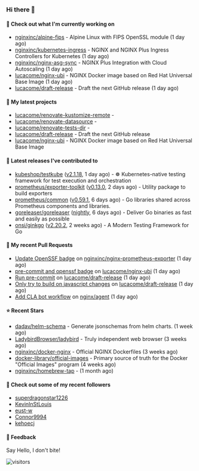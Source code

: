 ### Hi there 👋

#### 👷 Check out what I'm currently working on

- [nginxinc/alpine-fips](https://github.com/nginxinc/alpine-fips) - Alpine Linux with FIPS OpenSSL module (1 day ago)
- [nginxinc/kubernetes-ingress](https://github.com/nginxinc/kubernetes-ingress) - NGINX and  NGINX Plus Ingress Controllers for Kubernetes (1 day ago)
- [nginxinc/nginx-asg-sync](https://github.com/nginxinc/nginx-asg-sync) - NGINX Plus Integration with Cloud Autoscaling  (1 day ago)
- [lucacome/nginx-ubi](https://github.com/lucacome/nginx-ubi) - NGINX Docker image based on Red Hat Universal Base Image (1 day ago)
- [lucacome/draft-release](https://github.com/lucacome/draft-release) - Draft the next GitHub release (1 day ago)

#### 🌱 My latest projects

- [lucacome/renovate-kustomize-remote](https://github.com/lucacome/renovate-kustomize-remote) - 
- [lucacome/renovate-datasource](https://github.com/lucacome/renovate-datasource) - 
- [lucacome/renovate-tests-dir](https://github.com/lucacome/renovate-tests-dir) - 
- [lucacome/draft-release](https://github.com/lucacome/draft-release) - Draft the next GitHub release
- [lucacome/nginx-ubi](https://github.com/lucacome/nginx-ubi) - NGINX Docker image based on Red Hat Universal Base Image

#### 🔭 Latest releases I've contributed to

- [kubeshop/testkube](https://github.com/kubeshop/testkube) ([v2.1.18](https://github.com/kubeshop/testkube/releases/tag/v2.1.18), 1 day ago) - ☸️ Kubernetes-native testing framework for test execution and orchestration
- [prometheus/exporter-toolkit](https://github.com/prometheus/exporter-toolkit) ([v0.13.0](https://github.com/prometheus/exporter-toolkit/releases/tag/v0.13.0), 2 days ago) - Utility package to build exporters
- [prometheus/common](https://github.com/prometheus/common) ([v0.59.1](https://github.com/prometheus/common/releases/tag/v0.59.1), 6 days ago) - Go libraries shared across Prometheus components and libraries.
- [goreleaser/goreleaser](https://github.com/goreleaser/goreleaser) ([nightly](https://github.com/goreleaser/goreleaser/releases/tag/nightly), 6 days ago) - Deliver Go binaries as fast and easily as possible
- [onsi/ginkgo](https://github.com/onsi/ginkgo) ([v2.20.2](https://github.com/onsi/ginkgo/releases/tag/v2.20.2), 2 weeks ago) - A Modern Testing Framework for Go

#### 🔨 My recent Pull Requests

- [Update OpenSSF badge](https://github.com/nginxinc/nginx-prometheus-exporter/pull/842) on [nginxinc/nginx-prometheus-exporter](https://github.com/nginxinc/nginx-prometheus-exporter) (1 day ago)
- [pre-commit and openssf badge](https://github.com/lucacome/nginx-ubi/pull/110) on [lucacome/nginx-ubi](https://github.com/lucacome/nginx-ubi) (1 day ago)
- [Run pre-commit](https://github.com/lucacome/draft-release/pull/336) on [lucacome/draft-release](https://github.com/lucacome/draft-release) (1 day ago)
- [Only try to build on javascript changes](https://github.com/lucacome/draft-release/pull/335) on [lucacome/draft-release](https://github.com/lucacome/draft-release) (1 day ago)
- [Add CLA bot workflow](https://github.com/nginx/agent/pull/828) on [nginx/agent](https://github.com/nginx/agent) (1 day ago)

#### ⭐ Recent Stars

- [dadav/helm-schema](https://github.com/dadav/helm-schema) - Generate jsonschemas from helm charts. (1 week ago)
- [LadybirdBrowser/ladybird](https://github.com/LadybirdBrowser/ladybird) - Truly independent web browser (3 weeks ago)
- [nginxinc/docker-nginx](https://github.com/nginxinc/docker-nginx) - Official NGINX Dockerfiles (3 weeks ago)
- [docker-library/official-images](https://github.com/docker-library/official-images) - Primary source of truth for the Docker &#34;Official Images&#34; program (4 weeks ago)
- [nginxinc/homebrew-tap](https://github.com/nginxinc/homebrew-tap) -  (1 month ago)

#### 👯 Check out some of my recent followers

- [superdragonstar1226](https://github.com/superdragonstar1226)
- [KevinInStLouis](https://github.com/KevinInStLouis)
- [eust-w](https://github.com/eust-w)
- [Connor9994](https://github.com/Connor9994)
- [kehoecj](https://github.com/kehoecj)

#### 💬 Feedback

Say Hello, I don't bite!

![visitors](https://visitor-badge.laobi.icu/badge?page_id=lucacome.visitor-badge)
#
